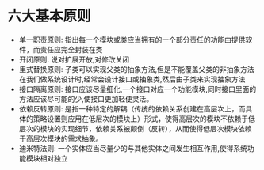# 六大基本原则

- 单一职责原则: 指出每一个模块或类应当拥有的一个部分责任的功能由提供软件，而责任应完全封装在类
- 开闭原则: 说对扩展开放,对修改关闭
- 里式替换原则: 子类可以实现父类的抽象方法,但是不能覆盖父类的非抽象方法在我们做系统设计时,经常会设计接口或抽象类,然后由子类来实现抽象方法
- 接口隔离原则: 接口应该尽量细化,一个接口对应一个功能模块,同时接口里面的方法应该尽可能的少,使接口更加轻便灵活。
- 依赖反转原则: 是指一种特定的解耦（传统的依赖关系创建在高层次上，而具体的策略设置则应用在低层次的模块上）形式，使得高层次的模块不依赖于低层次的模块的实现细节，依赖关系被颠倒（反转），从而使得低层次模块依赖于高层次模块的需求抽象。
- 迪米特法则: 一个实体应当尽量少的与其他实体之间发生相互作用,使得系统功能模块相对独立
